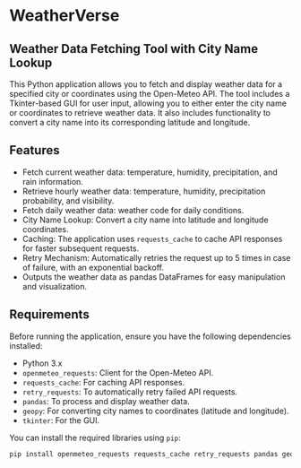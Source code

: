 # WeatherVerse

## Weather Data Fetching Tool with City Name Lookup

This Python application allows you to fetch and display weather data for a specified city or coordinates using the Open-Meteo API.
The tool includes a Tkinter-based GUI for user input, allowing you to either enter the city name or coordinates to retrieve weather data.
It also includes functionality to convert a city name into its corresponding latitude and longitude.

## Features

- Fetch current weather data: temperature, humidity, precipitation, and rain information.
- Retrieve hourly weather data: temperature, humidity, precipitation probability, and visibility.
- Fetch daily weather data: weather code for daily conditions.
- City Name Lookup: Convert a city name into latitude and longitude coordinates.
- Caching: The application uses `requests_cache` to cache API responses for faster subsequent requests.
- Retry Mechanism: Automatically retries the request up to 5 times in case of failure, with an exponential backoff.
- Outputs the weather data as pandas DataFrames for easy manipulation and visualization.

## Requirements

Before running the application, ensure you have the following dependencies installed:

- Python 3.x
- `openmeteo_requests`: Client for the Open-Meteo API.
- `requests_cache`: For caching API responses.
- `retry_requests`: To automatically retry failed API requests.
- `pandas`: To process and display weather data.
- `geopy`: For converting city names to coordinates (latitude and longitude).
- `tkinter`: For the GUI.

You can install the required libraries using `pip`:

```bash
pip install openmeteo_requests requests_cache retry_requests pandas geopy
